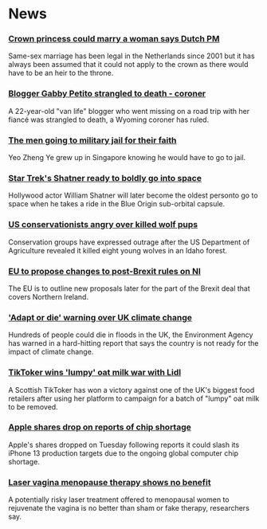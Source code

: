 # News
### [Crown princess could marry a woman says Dutch PM](https://www.bbc.com/news/world-europe-58886581)
Same-sex marriage has been legal in the Netherlands since 2001 but it has always been assumed that it could not apply to the crown as there would have to be an heir to the throne.
### [Blogger Gabby Petito strangled to death - coroner](https://www.bbc.com/news/world-us-canada-58892307)
A 22-year-old "van life" blogger who went missing on a road trip with her fiancé was strangled to death, a Wyoming coroner has ruled.
### [The men going to military jail for their faith](https://www.bbc.com/news/world-asia-58647485)
Yeo Zheng Ye grew up in Singapore knowing he would have to go to jail.
### [Star Trek's Shatner ready to boldly go into space](https://www.bbc.com/news/science-environment-58885555)
Hollywood actor William Shatner will later become the oldest personto go to space when he takes a ride in the Blue Origin sub-orbital capsule.
### [US conservationists angry over killed wolf pups](https://www.bbc.com/news/world-us-canada-58887928)
Conservation groups have expressed outrage after the US Department of Agriculture revealed it killed eight young wolves in an Idaho forest.
### [EU to propose changes to post-Brexit rules on NI](https://www.bbc.com/news/uk-northern-ireland-58871221)
The EU is to outline new proposals later for the part of the Brexit deal that covers Northern Ireland.
### ['Adapt or die' warning over UK climate change](https://www.bbc.com/news/science-environment-58883234)
Hundreds of people could die in floods in the UK, the Environment Agency has warned in a hard-hitting report that says the country is not ready for the impact of climate change. 
### [TikToker wins 'lumpy' oat milk war with Lidl](https://www.bbc.com/news/uk-scotland-glasgow-west-58887591)
A Scottish TikToker has won a victory against one of the UK's biggest food retailers after using her platform to campaign for a batch of "lumpy" oat milk to be removed. 
### [Apple shares drop on reports of chip shortage](https://www.bbc.com/news/business-58892176)
Apple's shares dropped on Tuesday following reports it could slash its iPhone 13 production targets due to the ongoing global computer chip shortage.
### [Laser vagina menopause therapy shows no benefit](https://www.bbc.com/news/health-58868961)
A potentially risky laser treatment offered to menopausal women to rejuvenate the vagina is no better than sham or fake therapy, researchers say. 
